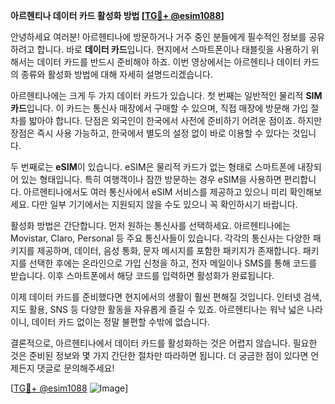 **아르헨티나 데이터 카드 활성화 방법 [[TG💪+ @esim1088](https://t.me/s/esim1088)]**

안녕하세요 여러분! 아르헨티나에 방문하거나 거주 중인 분들에게 필수적인 정보를 공유하려고 합니다. 바로 **데이터 카드**입니다. 현지에서 스마트폰이나 태블릿을 사용하기 위해서는 데이터 카드를 반드시 준비해야 하죠. 이번 영상에서는 아르헨티나 데이터 카드의 종류와 활성화 방법에 대해 자세히 설명드리겠습니다.

아르헨티나에는 크게 두 가지 데이터 카드가 있습니다. 첫 번째는 일반적인 물리적 **SIM 카드**입니다. 이 카드는 통신사 매장에서 구매할 수 있으며, 직접 매장에 방문해 가입 절차를 밟아야 합니다. 단점은 외국인이 한국에서 사전에 준비하기 어려운 점이죠. 하지만 장점은 즉시 사용 가능하고, 한국에서 별도의 설정 없이 바로 이용할 수 있다는 것입니다.

두 번째로는 **eSIM**이 있습니다. eSIM은 물리적 카드가 없는 형태로 스마트폰에 내장되어 있는 형태입니다. 특히 여행객이나 잠깐 방문하는 경우 eSIM을 사용하면 편리합니다. 아르헨티나에서도 여러 통신사에서 eSIM 서비스를 제공하고 있으니 미리 확인해보세요. 다만 일부 기기에서는 지원되지 않을 수도 있으니 꼭 확인하시기 바랍니다.

활성화 방법은 간단합니다. 먼저 원하는 통신사를 선택하세요. 아르헨티나에는 Movistar, Claro, Personal 등 주요 통신사들이 있습니다. 각각의 통신사는 다양한 패키지를 제공하며, 데이터, 음성 통화, 문자 메시지를 포함한 패키지가 존재합니다. 패키지를 선택한 후에는 온라인으로 가입 신청을 하고, 전자 메일이나 SMS를 통해 코드를 받습니다. 이후 스마트폰에서 해당 코드를 입력하면 활성화가 완료됩니다.

이제 데이터 카드를 준비했다면 현지에서의 생활이 훨씬 편해질 것입니다. 인터넷 검색, 지도 활용, SNS 등 다양한 활동을 자유롭게 즐길 수 있죠. 아르헨티나는 워낙 넓은 나라이니, 데이터 카드 없이는 정말 불편할 수밖에 없습니다.

결론적으로, 아르헨티나에서 데이터 카드를 활성화하는 것은 어렵지 않습니다. 필요한 것은 준비된 정보와 몇 가지 간단한 절차만 따라하면 됩니다. 더 궁금한 점이 있다면 언제든지 댓글로 문의해주세요!

[[TG💪+ @esim1088](https://t.me/s/esim1088) ![Image](https://i.postimg.cc/Y0z9fWf4/image.png)]